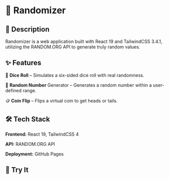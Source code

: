 # 🎲 Randomizer

## 📌 Description

Randomizer is a web application built with React 19 and TailwindCSS 3.4.1, utilizing the RANDOM.ORG API to generate truly random values.

## ✨ Features

🎲 **Dice Roll** – Simulates a six-sided dice roll with real randomness.

🔢 **Random Number** Generator – Generates a random number within a user-defined range.

🪙 **Coin Flip** – Flips a virtual coin to get heads or tails.

## 🛠 Tech Stack

**Frontend:** React 19, TailwindCSS 4

**API:** RANDOM.ORG API

**Deployment:** GitHub Pages

## 🚀 Try It



